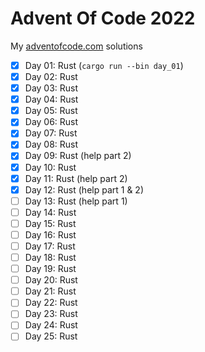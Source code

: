 # Advent Of Code 2022

My [adventofcode.com](https://adventofcode.com/2022) solutions

- [x] Day 01: Rust (`cargo run --bin day_01`)
- [x] Day 02: Rust
- [x] Day 03: Rust
- [x] Day 04: Rust
- [x] Day 05: Rust
- [x] Day 06: Rust
- [x] Day 07: Rust
- [x] Day 08: Rust
- [x] Day 09: Rust (help part 2)
- [x] Day 10: Rust
- [x] Day 11: Rust (help part 2)
- [x] Day 12: Rust (help part 1 & 2)
- [ ] Day 13: Rust (help part 1)
- [ ] Day 14: Rust
- [ ] Day 15: Rust
- [ ] Day 16: Rust
- [ ] Day 17: Rust
- [ ] Day 18: Rust
- [ ] Day 19: Rust
- [ ] Day 20: Rust
- [ ] Day 21: Rust
- [ ] Day 22: Rust
- [ ] Day 23: Rust
- [ ] Day 24: Rust
- [ ] Day 25: Rust

